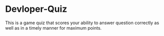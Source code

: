 # Devloper-Quiz
This is a game quiz that scores your ability to answer question correctly as well as in a timely manner for maximum points.
